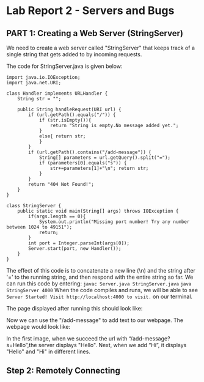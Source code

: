 # Lab Report 2 - Servers and Bugs

## PART 1: Creating a Web Server (StringServer)
We need to create a web server called "StringServer" that keeps track of a single string that gets added to by incoming requests.

The code for StringServer.java is given below:

```
import java.io.IOException;
import java.net.URI;

class Handler implements URLHandler {
    String str = "";

    public String handleRequest(URI url) {
        if (url.getPath().equals("/")) {
            if (str.isEmpty()){
                return "String is empty.No message added yet.";
            }
            else{ return str;
            }
        }
        if (url.getPath().contains("/add-message")) {
            String[] parameters = url.getQuery().split("=");
            if (parameters[0].equals("s")) {
                str+=parameters[1]+"\n"; return str;
            }
        }
        return "404 Not Found!";
    }
}

class StringServer {
    public static void main(String[] args) throws IOException {
        if(args.length == 0){
            System.out.println("Missing port number! Try any number between 1024 to 49151");
            return;
        }
        int port = Integer.parseInt(args[0]);
        Server.start(port, new Handler());
    }
}
```

The effect of this code is to concatenate a new line (\n) and the string after '=' to the running string, and then respond with the entire string so far.
We can run this code by entering:
`javac Server.java StringServer.java`
`java StringServer 4000`
When the code compiles and runs, we will be able to see `Server Started! Visit http://localhost:4000 to visit.` on our terminal.

The page displayed after running this should look like:


Now we can use the "/add-message" to add text to our webpage. The webpage would look like:



In the first image, when we succeed the url with “/add-message?s=Hello”,the server displays "Hello".
Next, when we add “Hi”, it displays "Hello" and "Hi" in different lines.

## Step 2: Remotely Connecting
